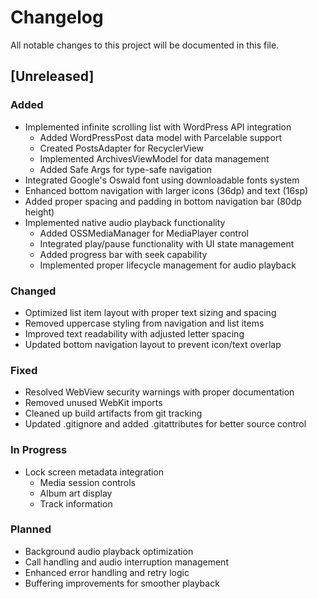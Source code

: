# Changelog

All notable changes to this project will be documented in this file.

## [Unreleased]

### Added
- Implemented infinite scrolling list with WordPress API integration
  - Added WordPressPost data model with Parcelable support
  - Created PostsAdapter for RecyclerView
  - Implemented ArchivesViewModel for data management
  - Added Safe Args for type-safe navigation
- Integrated Google's Oswald font using downloadable fonts system
- Enhanced bottom navigation with larger icons (36dp) and text (16sp)
- Added proper spacing and padding in bottom navigation bar (80dp height)
- Implemented native audio playback functionality
  - Added OSSMediaManager for MediaPlayer control
  - Integrated play/pause functionality with UI state management
  - Added progress bar with seek capability
  - Implemented proper lifecycle management for audio playback

### Changed
- Optimized list item layout with proper text sizing and spacing
- Removed uppercase styling from navigation and list items
- Improved text readability with adjusted letter spacing
- Updated bottom navigation layout to prevent icon/text overlap

### Fixed
- Resolved WebView security warnings with proper documentation
- Removed unused WebKit imports
- Cleaned up build artifacts from git tracking
- Updated .gitignore and added .gitattributes for better source control

### In Progress
- Lock screen metadata integration
  - Media session controls
  - Album art display
  - Track information

### Planned
- Background audio playback optimization
- Call handling and audio interruption management
- Enhanced error handling and retry logic
- Buffering improvements for smoother playback
